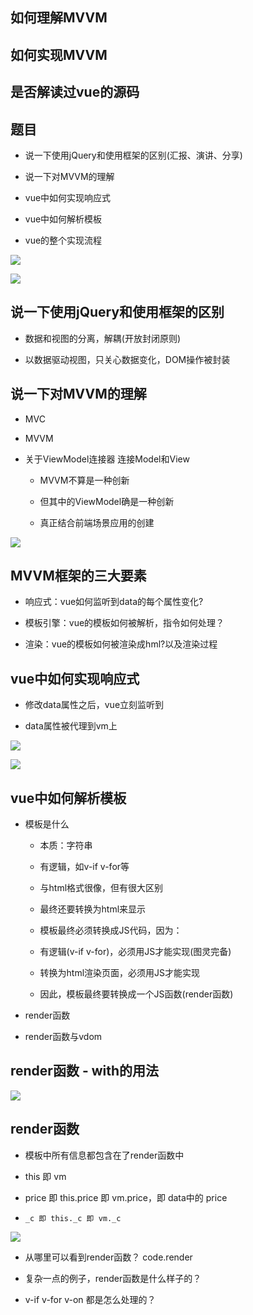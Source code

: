 ## 如何理解MVVM



## 如何实现MVVM




## 是否解读过vue的源码



## 题目

- 说一下使用jQuery和使用框架的区别(汇报、演讲、分享)

- 说一下对MVVM的理解

- vue中如何实现响应式

- vue中如何解析模板

- vue的整个实现流程





![](/assets/360截图17630331628690.png)

![](/assets/360截图16751031263947.png)

## 说一下使用jQuery和使用框架的区别

- 数据和视图的分离，解耦(开放封闭原则)

- 以数据驱动视图，只关心数据变化，DOM操作被封装




## 说一下对MVVM的理解

- MVC

- MVVM

- 关于ViewModel连接器    连接Model和View

    -  MVVM不算是一种创新
    
    - 但其中的ViewModel确是一种创新
    
    - 真正结合前端场景应用的创建
    
![](/assets/360截图176402226410185.png)





## MVVM框架的三大要素

- 响应式：vue如何监听到data的每个属性变化?

- 模板引擎：vue的模板如何被解析，指令如何处理？

- 渲染：vue的模板如何被渲染成hml?以及渲染过程




## vue中如何实现响应式

- 修改data属性之后，vue立刻监听到

- data属性被代理到vm上

![](/assets/360截图1684100289129131.png)

![](/assets/微信截图_20180707235138.png)




## vue中如何解析模板

- 模板是什么

    - 本质：字符串
    
    - 有逻辑，如v-if v-for等
    
    - 与html格式很像，但有很大区别
    
    - 最终还要转换为html来显示
    
    - 模板最终必须转换成JS代码，因为：
    
    - 有逻辑(v-if v-for)，必须用JS才能实现(图灵完备)
    
    - 转换为html渲染页面，必须用JS才能实现
    
    - 因此，模板最终要转换成一个JS函数(render函数)

- render函数

- render函数与vdom




## render函数 - with的用法

![](/assets/微信截图_20180708002832.png)





## render函数

- 模板中所有信息都包含在了render函数中

- this 即 vm

- price 即 this.price 即 vm.price，即 data中的 price

- `_c 即 this._c 即 vm._c`

![](/assets/360截图18720126564482.png)




- 从哪里可以看到render函数？    code.render

- 复杂一点的例子，render函数是什么样子的？

- v-if v-for v-on 都是怎么处理的？






























